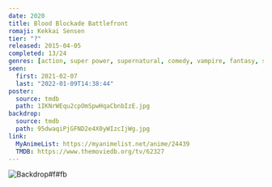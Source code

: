```yaml
---
date: 2020
title: Blood Blockade Battlefront
romaji: Kekkai Sensen
tier: "?"
released: 2015-04-05
completed: 13/24
genres: [action, super power, supernatural, comedy, vampire, fantasy, shounen]
seen:
  first: 2021-02-07
  last: "2022-01-09T14:38:44"
poster:
  source: tmdb
  path: 1IKNrWEqu2cpOmSpwHqaCbnbIzE.jpg
backdrop:
  source: tmdb
  path: 95dwaqiPjGFND2e4X0yWIzcIjWg.jpg
link:
  MyAnimeList: https://myanimelist.net/anime/24439
  TMDB: https://www.themoviedb.org/tv/62327
---
```


![Backdrop#f#fb](https://www.themoviedb.org/t/p/original/iQFyfYCZh0Y2E3nAOIHF0ZackS9.jpg "Source: TMDB")
